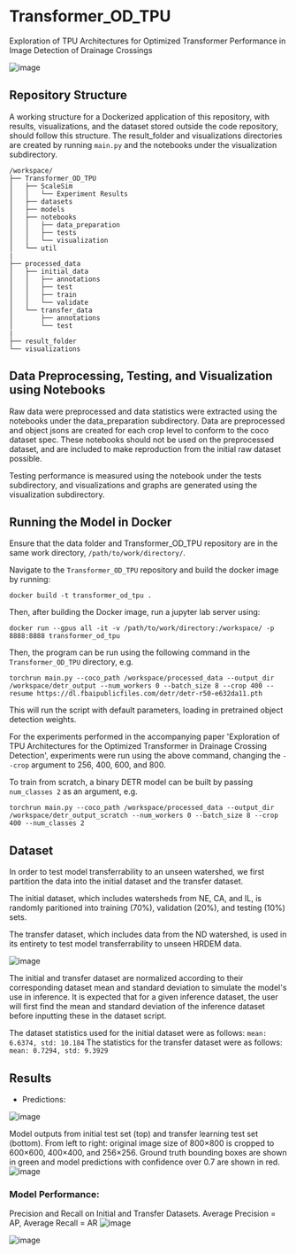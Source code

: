 # Transformer_OD_TPU

Exploration of TPU Architectures for Optimized Transformer Performance in Image Detection of Drainage Crossings

![image](https://github.com/user-attachments/assets/c07e7e80-e75a-4bfc-bb8e-5f0496db2157)


## Repository Structure

A working structure for a Dockerized application of this repository, with results, visualizations, and the dataset stored outside the code repository, should follow this structure. The result_folder and visualizations directories are created by running ```main.py``` and the notebooks under the visualization subdirectory.
```
/workspace/
├── Transformer_OD_TPU
│   ├── ScaleSim
│   │   └── Experiment Results
│   ├── datasets
│   ├── models
│   ├── notebooks
│   │   ├── data_preparation
│   │   ├── tests
│   │   └── visualization
│   └── util
|
├── processed_data
│   ├── initial_data
│   │   ├── annotations
│   │   ├── test
│   │   ├── train
│   │   └── validate
│   └── transfer_data
│       ├── annotations
│       └── test
|
├── result_folder
└── visualizations
```

## Data Preprocessing, Testing, and Visualization using Notebooks

Raw data were preprocessed and data statistics were extracted using the notebooks under the data_preparation subdirectory. Data are preprocessed and object jsons are created for each crop level to conform to the coco dataset spec. These notebooks should not be used on the preprocessed dataset, and are included to make reproduction from the initial raw dataset possible.

Testing performance is measured using the notebook under the tests subdirectory, and visualizations and graphs are generated using the visualization subdirectory.

## Running the Model in Docker

Ensure that the data folder and Transformer_OD_TPU repository are in the same work directory, ```/path/to/work/directory/```.

Navigate to the ```Transformer_OD_TPU``` repository and build the docker image by running:

```docker build -t transformer_od_tpu .```

Then, after building the Docker image, run a jupyter lab server using:

```docker run --gpus all -it -v /path/to/work/directory:/workspace/ -p 8888:8888 transformer_od_tpu```

Then, the program can be run using the following command in the ```Transformer_OD_TPU``` directory, e.g.

```torchrun main.py --coco_path /workspace/processed_data --output_dir /workspace/detr_output --num_workers 0 --batch_size 8 --crop 400 --resume https://dl.fbaipublicfiles.com/detr/detr-r50-e632da11.pth```

This will run the script with default parameters, loading in pretrained object detection weights.

For the experiments performed in the accompanying paper 'Exploration of TPU Architectures for the Optimized Transformer in Drainage Crossing Detection', experiments were run using the above command, changing the ```--crop``` argument to 256, 400, 600, and 800.

To train from scratch, a binary DETR model can be built by passing ```num_classes 2``` as an argument, e.g.

```torchrun main.py --coco_path /workspace/processed_data --output_dir /workspace/detr_output_scratch --num_workers 0 --batch_size 8 --crop 400 --num_classes 2```

## Dataset

In order to test model transferrability to an unseen watershed, we first partition the data into the initial dataset and the transfer dataset.

The initial dataset, which includes watersheds from NE, CA, and IL, is randomly paritioned into training (70%), validation (20%), and testing (10%) sets.

The transfer dataset, which includes data from the ND watershed, is used in its entirety to test model transferrability to unseen HRDEM data.

![image](https://github.com/user-attachments/assets/c1673d8c-c612-4905-9352-3491cc4d8f6c)


The initial and transfer dataset are normalized according to their corresponding dataset mean and standard deviation to simulate the model's use in inference. It is expected that for a given inference dataset, the user will first find the mean and standard deviation of the inference dataset before inputting these in the dataset script.

The dataset statistics used for the initial dataset were as follows: ```mean: 6.6374, std: 10.184```
The statistics for the transfer dataset were as follows: ```mean: 0.7294, std: 9.3929```

## Results
- Predictions:

![image](https://github.com/user-attachments/assets/0e07e026-4724-40f1-9145-20564fa01c59)

Model outputs from initial test set (top) and transfer learning test set (bottom). From left to right: original image size of 800×800 is cropped to 600×600, 400×400, and 256×256. Ground truth bounding boxes are shown in green and model predictions with confidence over 0.7 are shown in red.![image](https://github.com/user-attachments/assets/419ff5a8-b054-4ba3-bf57-fa53667b5d84)

###  Model Performance:

Precision and Recall on Initial and Transfer Datasets. Average Precision = AP, Average Recall = AR
![image](https://github.com/user-attachments/assets/410bda77-a196-4b10-bf55-8685e9f9bbe1)

![image](https://github.com/user-attachments/assets/8dcc983d-caf8-4447-bd6e-612de26a9278)




